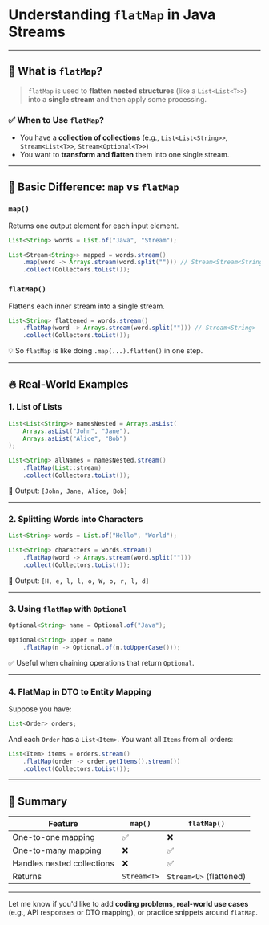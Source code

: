 # Understanding `flatMap` in Java Streams

---

## 🔄 What is `flatMap`?

> `flatMap` is used to **flatten nested structures** (like a `List<List<T>>`) into a **single stream** and then apply some processing.

### ✅ When to Use `flatMap`?
- You have a **collection of collections** (e.g., `List<List<String>>`, `Stream<List<T>>`, `Stream<Optional<T>>`)
- You want to **transform and flatten** them into one single stream.

---

## 🔧 Basic Difference: `map` vs `flatMap`

### `map()`
Returns one output element for each input element.
```java
List<String> words = List.of("Java", "Stream");

List<Stream<String>> mapped = words.stream()
    .map(word -> Arrays.stream(word.split(""))) // Stream<Stream<String>>
    .collect(Collectors.toList());
```

### `flatMap()`
Flattens each inner stream into a single stream.
```java
List<String> flattened = words.stream()
    .flatMap(word -> Arrays.stream(word.split(""))) // Stream<String>
    .collect(Collectors.toList());
```

💡 So `flatMap` is like doing `.map(...).flatten()` in one step.

---

## 🔥 Real-World Examples

### 1. List of Lists
```java
List<List<String>> namesNested = Arrays.asList(
    Arrays.asList("John", "Jane"),
    Arrays.asList("Alice", "Bob")
);

List<String> allNames = namesNested.stream()
    .flatMap(List::stream)
    .collect(Collectors.toList());
```
🧐 Output: `[John, Jane, Alice, Bob]`

---

### 2. Splitting Words into Characters
```java
List<String> words = List.of("Hello", "World");

List<String> characters = words.stream()
    .flatMap(word -> Arrays.stream(word.split("")))
    .collect(Collectors.toList());
```
🧐 Output: `[H, e, l, l, o, W, o, r, l, d]`

---

### 3. Using `flatMap` with `Optional`
```java
Optional<String> name = Optional.of("Java");

Optional<String> upper = name
    .flatMap(n -> Optional.of(n.toUpperCase()));
```

✅ Useful when chaining operations that return `Optional`.

---

### 4. FlatMap in DTO to Entity Mapping
Suppose you have:
```java
List<Order> orders;
```
And each `Order` has a `List<Item>`. You want all `Items` from all orders:
```java
List<Item> items = orders.stream()
    .flatMap(order -> order.getItems().stream())
    .collect(Collectors.toList());
```

---

## 🧠 Summary

| Feature | `map()` | `flatMap()` |
|--------|--------|-------------|
| One-to-one mapping | ✅ | ❌ |
| One-to-many mapping | ❌ | ✅ |
| Handles nested collections | ❌ | ✅ |
| Returns | `Stream<T>` | `Stream<U>` (flattened) |

---

Let me know if you'd like to add **coding problems**, **real-world use cases** (e.g., API responses or DTO mapping), or practice snippets around `flatMap`.

